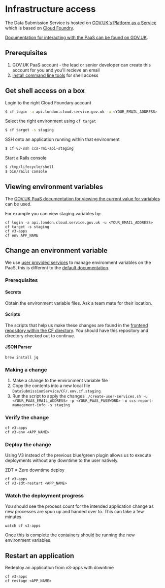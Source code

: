 # Infrastructure access

The Data Submission Service is hosted on [GOV.UK's Platform as a Service](https://www.cloud.service.gov.uk/) which is based on [Cloud Foundry](https://www.cloudfoundry.org/).

[Documentation for interacting with the PaaS can be found on GOV.UK](https://docs.cloud.service.gov.uk/).

## Prerequisites

1. GOV.UK PaaS account - the lead or senior developer can create this account for you and you'll recieve an email
2. [install command line tools](https://docs.cloud.service.gov.uk/get_started.html#get-an-account) for shell access

## Get shell access on a box

Login to the right Cloud Foundary account
```bash
$ cf login -a api.london.cloud.service.gov.uk -u <YOUR_EMAIL_ADDRESS>
```

Select the right environment using `cf target`

```bash
$ cf target -s staging
```

SSH onto an application running within that environment
```bash
$ cf v3-ssh ccs-rmi-api-staging
```

Start a Rails console

```bash
$ /tmp/lifecycle/shell
$ bin/rails console
```

## Viewing environment variables

The [GOV.UK PaaS documentation for viewing the current value for variables](https://docs.cloud.service.gov.uk/deploying_apps.html#environment-variables) can be used.

For example you can view staging variables by:

```
cf login -a api.london.cloud.service.gov.uk -u <YOUR_EMAIL_ADDRESS>
cf target -s staging
cf v3-apps
cf env APP_NAME
```

## Change an environment variable

We use [user provided services](https://docs.cloudfoundry.org/devguide/services/user-provided.html) to manage environment variables on the PaaS, this is different to the [default documentation](https://docs.cloud.service.gov.uk/deploying_apps.html#environment-variables). 

### Prerequisites

#### Secrets

Obtain the environment variable files. Ask a team mate for their location.

#### Scripts

The scripts that help us make these changes are found in the [frontend repository within the CF directory](https://github.com/Crown-Commercial-Service/DataSubmissionService/tree/develop/CF). You should have this repository and directory checked out to continue.

#### JSON Parser

```
brew install jq
```

### Making a change

1. Make a change to the environment variable file
2. Copy the contents into a new local file `DataSubmissionService/CF/.env.cf.staging`
3. Run the script to apply the changes `./create-user-services.sh -u <YOUR_PAAS_EMAIL_ADDRESS> -p <YOUR_PAAS_PASSWORD> -o ccs-report-management-info -s staging`

### Verify the change

```
cf v3-apps
cf v3-env <APP_NAME>
```

### Deploy the change

Using V3 instead of the previous blue/green plugin allows us to execute deployments without any downtime to the user natively.

ZDT = Zero downtime deploy

```
cf v3-apps
cf v3-zdt-restart <APP_NAME>
```

### Watch the deployment progress

You should see the process count for the intended application change as new processes are spun up and handed over to. This can take a few minutes.

```
watch cf v3-apps
```

Once this is complete the containers should be running the new environment variables.

## Restart an application

Redeploy an application from v3-apps with downtime

```
cf v3-apps
cf restage <APP_NAME>
```
